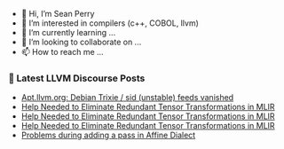 - 👋 Hi, I’m Sean Perry
- 👀 I’m interested in compilers (c++, COBOL, llvm)
- 🌱 I’m currently learning ...
- 💞️ I’m looking to collaborate on ...
- 📫 How to reach me ...

<!---
s66perry/s66perry is a ✨ special ✨ repository because its `README.md` (this file) appears on your GitHub profile.
You can click the Preview link to take a look at your changes.
--->
### 📕 Latest LLVM Discourse Posts

<!-- DISCOURSE-LLVM:START -->
- [Apt.llvm.org: Debian Trixie / sid &lpar;unstable&rpar; feeds vanished](https://discourse.llvm.org/t/apt-llvm-org-debian-trixie-sid-unstable-feeds-vanished/83040#post_1)
- [Help Needed to Eliminate Redundant Tensor Transformations in MLIR](https://discourse.llvm.org/t/help-needed-to-eliminate-redundant-tensor-transformations-in-mlir/82614#post_6)
- [Help Needed to Eliminate Redundant Tensor Transformations in MLIR](https://discourse.llvm.org/t/help-needed-to-eliminate-redundant-tensor-transformations-in-mlir/82614#post_5)
- [Help Needed to Eliminate Redundant Tensor Transformations in MLIR](https://discourse.llvm.org/t/help-needed-to-eliminate-redundant-tensor-transformations-in-mlir/82614#post_4)
- [Problems during adding a pass in Affine Dialect](https://discourse.llvm.org/t/problems-during-adding-a-pass-in-affine-dialect/83036#post_1)
<!-- DISCOURSE-LLVM:END -->
